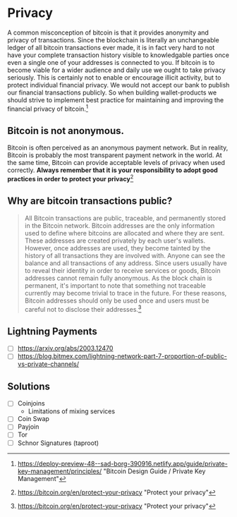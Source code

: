 # Privacy

A common misconception of bitcoin is that it provides anonymity and privacy of transactions. Since the blockchain is literally an unchangeable ledger of all bitcoin transactions ever made, it is in fact very hard to not have your complete transaction history visible to knowledgable parties once even a single one of your addresses is connected to you. If bitcoin is to become viable for a wider audience and daily use we ought to take privacy seriously. This is certainly not to enable or encourage illicit activity, but to protect individual financial privacy. We would not accept our bank to publish our financial transactions publicly. So when building wallet-products we should strive to implement best practice for maintaining and improving the financial privacy of bitcoin.[^2]

## Bitcoin is not anonymous.

Bitcoin is often perceived as an anonymous payment network. But in reality, Bitcoin is probably the most transparent payment network in the world. At the same time, Bitcoin can provide acceptable levels of privacy when used correctly. **Always remember that it is your responsibility to adopt good practices in order to protect your privacy**[^1]

## Why are bitcoin transactions public?

> All Bitcoin transactions are public, traceable, and permanently stored in the Bitcoin network. Bitcoin addresses are the only information used to define where bitcoins are allocated and where they are sent. These addresses are created privately by each user's wallets. However, once addresses are used, they become tainted by the history of all transactions they are involved with. Anyone can see the balance and all transactions of any address. Since users usually have to reveal their identity in order to receive services or goods, Bitcoin addresses cannot remain fully anonymous. As the block chain is permanent, it's important to note that something not traceable currently may become trivial to trace in the future. For these reasons, Bitcoin addresses should only be used once and users must be careful not to disclose their addresses.[^1]

## Lightning Payments

- [ ] https://arxiv.org/abs/2003.12470
- [ ] https://blog.bitmex.com/lightning-network-part-7-proportion-of-public-vs-private-channels/

## Solutions

- [ ] Coinjoins
  - Limitations of mixing services
- [ ] Coin Swap
- [ ] Payjoin
- [ ] Tor
- [ ] Schnor Signatures (taproot)

[^1]: https://bitcoin.org/en/protect-your-privacy "Protect your privacy"
[^2]: https://deploy-preview-48--sad-borg-390916.netlify.app/guide/private-key-management/principles/ "Bitcoin Design Guide / Private Key Management"